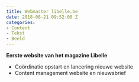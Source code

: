 ```yaml
---
title: Webmaster libelle.be
date: 2018-08-21 09:52:00 Z
categories:
- Content
- Tekst
- Beeld
---
```


**Eerste website van het magazine Libelle**
* Coördinatie opstart en lancering nieuwe website
* Content management website en nieuwsbrief